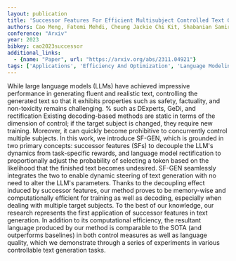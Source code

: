 ```yaml
---
layout: publication
title: 'Successor Features For Efficient Multisubject Controlled Text Generation'
authors: Cao Meng, Fatemi Mehdi, Cheung Jackie Chi Kit, Shabanian Samira
conference: "Arxiv"
year: 2023
bibkey: cao2023successor
additional_links:
  - {name: "Paper", url: "https://arxiv.org/abs/2311.04921"}
tags: ['Applications', 'Efficiency And Optimization', 'Language Modeling', 'Reinforcement Learning', 'Responsible AI', 'Training Techniques']
---
```

While large language models (LLMs) have achieved impressive performance in generating fluent and realistic text, controlling the generated text so that it exhibits properties such as safety, factuality, and non-toxicity remains challenging. &#37; such as DExperts, GeDi, and rectification Existing decoding-based methods are static in terms of the dimension of control; if the target subject is changed, they require new training. Moreover, it can quickly become prohibitive to concurrently control multiple subjects. In this work, we introduce SF-GEN, which is grounded in two primary concepts: successor features (SFs) to decouple the LLM's dynamics from task-specific rewards, and language model rectification to proportionally adjust the probability of selecting a token based on the likelihood that the finished text becomes undesired. SF-GEN seamlessly integrates the two to enable dynamic steering of text generation with no need to alter the LLM's parameters. Thanks to the decoupling effect induced by successor features, our method proves to be memory-wise and computationally efficient for training as well as decoding, especially when dealing with multiple target subjects. To the best of our knowledge, our research represents the first application of successor features in text generation. In addition to its computational efficiency, the resultant language produced by our method is comparable to the SOTA (and outperforms baselines) in both control measures as well as language quality, which we demonstrate through a series of experiments in various controllable text generation tasks.
